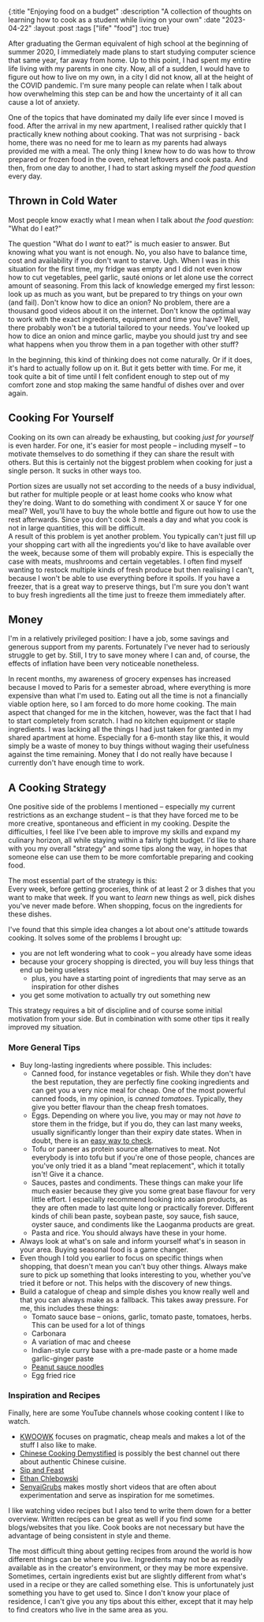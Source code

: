 {:title "Enjoying food on a budget"
 :description "A collection of thoughts on learning how to cook as a student while living on your own"
 :date "2023-04-22"
 :layout :post
 :tags ["life" "food"]
 :toc true}

After graduating the German equivalent of high school at the beginning of summer 2020, I immediately made plans to start studying computer science that same year, far away from home. Up to this point, I had spent my entire life living with my parents in one city. Now, all of a sudden, I would have to figure out how to live on my own, in a city I did not know, all at the height of the COVID pandemic. I'm sure many people can relate when I talk about how overwhelming this step can be and how the uncertainty of it all can cause a lot of anxiety.

One of the topics that have dominated my daily life ever since I moved is food. After the arrival in my new apartment, I realised rather quickly that I practically knew nothing about cooking. That was not surprising - back home, there was no need for me to learn as my parents had always provided me with a meal. The only thing I knew how to do was how to throw prepared or frozen food in the oven, reheat leftovers and cook pasta. And then, from one day to another, I had to start asking myself *the food question* every day.

## Thrown in Cold Water

Most people know exactly what I mean when I talk about *the food question*: "What do I eat?"

The question "What do I *want* to eat?" is much easier to answer. But knowing what you want is not enough. No, you also have to balance time, cost and availability if you don't want to starve. Ugh. When I was in this situation for the first time, my fridge was empty and I did not even know how to cut vegetables, peel garlic, sauté onions or let alone use the correct amount of seasoning. From this lack of knowledge emerged my first lesson: look up as much as you want, but be prepared to try things on your own (and fail). Don't know how to dice an onion? No problem, there are a thousand good videos about it on the internet. Don't know the optimal way to work with the exact ingredients, equipment and time you have? Well, there probably won't be a tutorial tailored to your needs. You've looked up how to dice an onion and mince garlic, maybe you should just try and see what happens when you throw them in a pan together with other stuff?

In the beginning, this kind of thinking does not come naturally. Or if it does, it's hard to actually follow up on it. But it gets better with time. For me, it took quite a bit of time until I felt confident enough to step out of my comfort zone and stop making the same handful of dishes over and over again.

## Cooking For Yourself

Cooking on its own can already be exhausting, but cooking *just for yourself* is even harder. For one, it's easier for most people – including myself – to motivate themselves to do something if they can share the result with others. But this is certainly not the biggest problem when cooking for just a single person. It sucks in other ways too.

Portion sizes are usually not set according to the needs of a busy individual, but rather for multiple people or at least home cooks who know what they're doing. Want to do something with condiment X or sauce Y for one meal? Well, you'll have to buy the whole bottle and figure out how to use the rest afterwards. Since you don't cook 3 meals a day and what you cook is not in large quantities, this will be difficult.\
A result of this problem is yet another problem. You typically can't just fill up your shopping cart with all the ingredients you'd like to have available over the week, because some of them will probably expire. This is especially the case with meats, mushrooms and certain vegetables. I often find myself wanting to restock multiple kinds of fresh produce but then realising I can't, because I won't be able to use everything before it spoils. If you have a freezer, that is a great way to preserve things, but I'm sure you don't want to buy fresh ingredients all the time just to freeze them immediately after.

## Money

I'm in a relatively privileged position: I have a job, some savings and generous support from my parents. Fortunately I've never had to seriously struggle to get by. Still, I try to save money where I can and, of course, the effects of inflation have been very noticeable nonetheless. 

In recent months, my awareness of grocery expenses has increased because I moved to Paris for a semester abroad, where everything is more expensive than what I'm used to. Eating out all the time is not a financially viable option here, so I am forced to do more home cooking. The main aspect that changed for me in the kitchen, however, was the fact that I had to start completely from scratch. I had no kitchen equipment or staple ingredients. I was lacking all the things I had just taken for granted in my shared apartment at home. Especially for a 6-month stay like this, it would simply be a waste of money to buy things without waging their usefulness against the time remaining. Money that I do not really have because I currently don't have enough time to work.

## A Cooking Strategy

One positive side of the problems I mentioned – especially my current restrictions as an exchange student – is that they have forced me to be more creative, spontaneous and efficient in my cooking. Despite the difficulties, I feel like I've been able to improve my skills and expand my culinary horizon, all while staying within a fairly tight budget. I'd like to share with you my overall "strategy" and some tips along the way, in hopes that someone else can use them to be more comfortable preparing and cooking food.

The most essential part of the strategy is this:\
Every week, before getting groceries, think of at least 2 or 3 dishes that you want to make that week. If you want to *learn* new things as well, pick dishes you've never made before. When shopping, focus on the ingredients for these dishes.

I've found that this simple idea changes a lot about one's attitude towards cooking. It solves some of the problems I brought up:

- you are not left wondering what to cook – you already have some ideas
- because your grocery shopping is directed, you will buy less things that end up being useless
  - plus, you have a starting point of ingredients that may serve as an inspiration for other dishes
- you get some motivation to actually try out something new

This strategy requires a bit of discipline and of course some initial motivation from your side. But in combination with some other tips it really improved my situation. 

### More General Tips

- Buy long-lasting ingredients where possible. This includes:
  - Canned food, for instance vegetables or fish. While they don't have the best reputation, they are perfectly fine cooking ingredients and can get you a very nice meal for cheap. One of the most powerful canned foods, in my opinion, is *canned tomatoes*. Typically, they give you better flavour than the cheap fresh tomatoes.
  - Eggs. Depending on where you live, you may or may not *have to* store them in the fridge, but if you do, they can last many weeks, usually significantly longer than their expiry date states. When in doubt, there is an [easy way to check](https://www.eatthis.com/how-to-check-eggs/).
  - Tofu or paneer as protein source alternatives to meat. Not everybody is into tofu but if you're one of those people, chances are you've only tried it as a bland "meat replacement", which it totally isn't! Give it a chance.
  - Sauces, pastes and condiments. These things can make your life much easier because they give you some great base flavour for very little effort. I especially recommend looking into asian products, as they are often made to last quite long or practically forever. Different kinds of chili bean paste, soybean paste, soy sauce, fish sauce, oyster sauce, and condiments like the Laoganma products are great.
  - Pasta and rice. You should always have these in your home.
- Always look at what's on sale and inform yourself what's in season in your area. Buying seasonal food is a game changer.
- Even though I told you earlier to focus on specific things when shopping, that doesn't mean you can't buy other things. Always make sure to pick up something that looks interesting to you, whether you've tried it before or not. This helps with the discovery of new things.
- Build a catalogue of cheap and simple dishes you know really well and that you can always make as a fallback. This takes away pressure. For me, this includes these things:
  - Tomato sauce base – onions, garlic, tomato paste, tomatoes, herbs. This can be used for a lot of things
  - Carbonara
  - A variation of mac and cheese
  - Indian-style curry base with a pre-made paste or a home made garlic-ginger paste
  - [Peanut sauce noodles](https://www.youtube.com/watch?v=yvIZ19IN2yY)
  - Egg fried rice
  
### Inspiration and Recipes
  
Finally, here are some YouTube channels whose cooking content I like to watch.

- [KWOOWK](https://www.youtube.com/@letsKWOOWK) focuses on pragmatic, cheap meals and makes a lot of the stuff I also like to make.
- [Chinese Cooking Demystified](https://www.youtube.com/@ChineseCookingDemystified) is possibly the best channel out there about authentic Chinese cuisine.
- [Sip and Feast](https://www.youtube.com/@SipandFeast)
- [Ethan Chlebowski](https://www.youtube.com/@EthanChlebowski)
- [SenyaiGrubs](https://www.youtube.com/@SenyaiGrubs) makes mostly short videos that are often about experimentation and serve as inspiration for me sometimes.

I like watching video recipes but I also tend to write them down for a better overview. Written recipes can be great as well if you find some blogs/websites that you like. Cook books are not necessary but have the advantage of being consistent in style and theme.

The most difficult thing about getting recipes from around the world is how different things can be where you live. Ingredients may not be as readily available as in the creator's environment, or they may be more expensive. Sometimes, certain ingredients exist but are slightly different from what's used in a recipe or they are called something else. This is unfortunately just something you have to get used to. Since I don't know your place of residence, I can't give you any tips about this either, except that it may help to find creators who live in the same area as you.


